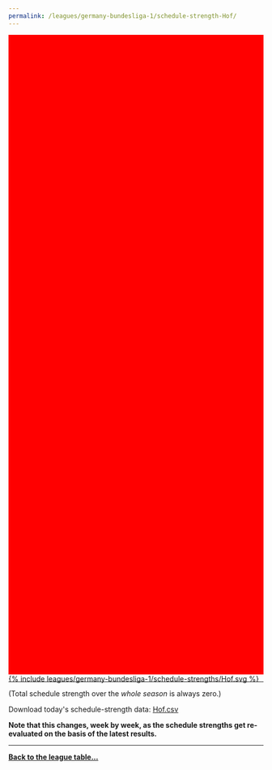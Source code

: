 ```yaml
---
permalink: /leagues/germany-bundesliga-1/schedule-strength-Hof/
---
```


<style>
.svg-wrap {
    background-color:red;
    height:0;
    padding-top:250%; /* 350px/550px */
    position: relative;
}

svg {
    background-color: white;
    height: 100%;
    display:block;
    width: 100%;
    position: absolute;
    top:0;
    left:0;
}
</style>


<div class="svg-wrap">
{% include leagues/germany-bundesliga-1/schedule-strengths/Hof.svg %}
</div>

-----

(Total schedule strength over the *whole season* is always zero.)


Download today's schedule-strength data: [Hof.csv](/assets/leagues/germany-bundesliga-1/2025/schedule-strengths/Hof.csv)

**Note that this changes, week by week, as the schedule strengths get re-evaluated on the
basis of the latest results.**

-----

[**Back to the league table...**](/leagues/germany-bundesliga-1)



